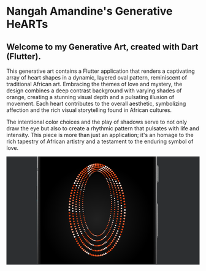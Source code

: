 # Nangah Amandine's Generative HeARTs

## Welcome to my Generative Art, created with Dart (Flutter).

This generative art contains a Flutter application that renders a captivating array of heart shapes in a dynamic, layered oval pattern, reminiscent of traditional African art. 
Embracing the themes of love and mystery, the design combines a deep contrast background with varying shades of orange, creating a stunning visual depth and a pulsating illusion of movement. 
Each heart contributes to the overall aesthetic, symbolizing affection and the rich visual storytelling found in African cultures.

The intentional color choices and the play of shadows serve to not only draw the eye but also to create a rhythmic pattern that pulsates with life and intensity. 
This piece is more than just an application; it's an homage to the rich tapestry of African artistry and a testament to the enduring symbol of love.

![Generative HeARTs](assets/images/the_art.png)